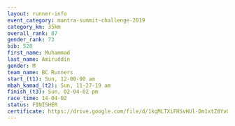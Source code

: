 ```yaml
---
layout: runner-info 
event_category: mantra-summit-challenge-2019 
category_km: 35km 
overall_rank: 87
gender_rank: 73
bib: 528
first_name: Muhammad
last_name: Amiruddin
gender: M
team_name: BC Runners
start_(t1): Sun, 12-00-00 am
mbah_kamad_(t2): Sun, 11-27-19 am
finish_(t3): Sun, 02-04-02 pm
race_time: 14-04-02
status: FINISHER
certificate: https://drive.google.com/file/d/1kqMLTXiFHSvHUl-Dm1xtZ8YvGBHIDIlh/view?usp=sharing
---
```

